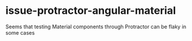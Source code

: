 # issue-protractor-angular-material
Seems that testing Material components through Protractor can be flaky in some cases
